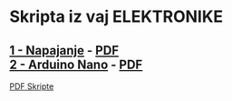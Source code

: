 # Skripta iz vaj ELEKTRONIKE

[1 - Napajanje]( ./Skripta/10-Napetostni_potencial.html ) - [PDF]( ./Skripta/10-Napetostni_potencial.pdf )  
[2 - Arduino Nano]( ./Skripta/20-krmilnik-Arduino-NANO.html ) - [PDF]( ./Skripta/20-krmilnik-Arduino-NANO.pdf )
---
[PDF Skripte]( ./Skripta/Skripta.pdf )
